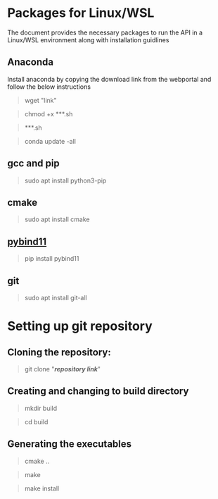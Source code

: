  # Packages for Linux/WSL

The document provides the necessary packages to run the API in a Linux/WSL environment along with installation guidlines

## Anaconda

Install anaconda by copying the download link from the webportal and follow the below instructions

>wget "link"

>chmod +x ***.sh

>***.sh

>conda update -all

## gcc and pip

>sudo apt install python3-pip

## cmake

>sudo apt install cmake

## [pybind11](https://pybind11.readthedocs.io/en/stable/basics.html)

>pip install pybind11

## git

>sudo apt install git-all

# Setting up git repository

## Cloning the repository:

>git clone "***repository link***"  

## Creating and changing to build directory

>mkdir build  

>cd build

## Generating the executables

>cmake ..  

>make  

>make install


